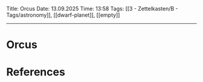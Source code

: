 Title: Orcus
Date: 13.09.2025
Time: 13:58
Tags: [[3 - Zettelkasten/B - Tags/astronomy]], [[dwarf-planet]], [[empty]]

---
# Orcus



# References